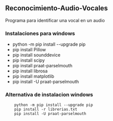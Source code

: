 ## Reconocimiento-Audio-Vocales
Programa para identificar una vocal en un audio

### Instalaciones para windows
* python -m pip install --upgrade pip
* pip install Pillow
* pip install sounddevice
* pip install scipy
* pip install praat-parselmouth
* pip install librosa
* pip install matplotlib
* pip install -U praat-parselmouth

### Alternativa de instalacion windows
        python -m pip install --upgrade pip 
        pip install -r librerias.txt
        pip install -U praat-parselmouth